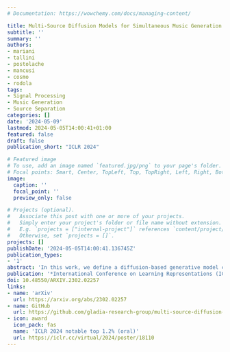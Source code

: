 ```yaml
---
# Documentation: https://wowchemy.com/docs/managing-content/

title: Multi-Source Diffusion Models for Simultaneous Music Generation and Separation
subtitle: ''
summary: ''
authors:
- mariani
- tallini
- postolache
- mancusi
- cosmo
- rodola
tags:
- Signal Processing
- Music Generation
- Source Separation
categories: []
date: '2024-05-09'
lastmod: 2024-05-05T14:00:41+01:00
featured: false
draft: false
publication_short: "ICLR 2024"

# Featured image
# To use, add an image named `featured.jpg/png` to your page's folder.
# Focal points: Smart, Center, TopLeft, Top, TopRight, Left, Right, BottomLeft, Bottom, BottomRight.
image:
  caption: ''
  focal_point: ''
  preview_only: false

# Projects (optional).
#   Associate this post with one or more of your projects.
#   Simply enter your project's folder or file name without extension.
#   E.g. `projects = ["internal-project"]` references `content/project/deep-learning/index.md`.
#   Otherwise, set `projects = []`.
projects: []
publishDate: '2024-05-05T14:00:41.136745Z'
publication_types:
- '1'
abstract: 'In this work, we define a diffusion-based generative model capable of both music synthesis and source separation by learning the score of the joint probability density of sources sharing a context. Alongside the classic total inference tasks (i.e., generating a mixture, separating the sources), we also introduce and experiment on the partial generation task of source imputation, where we generate a subset of the sources given the others (e.g., play a piano track that goes well with the drums). Additionally, we introduce a novel inference method for the separation task based on Dirac likelihood functions. We train our model on Slakh2100, a standard dataset for musical source separation, provide qualitative results in the generation settings, and showcase competitive quantitative results in the source separation setting. Our method is the first example of a single model that can handle both generation and separation tasks, thus representing a step toward general audio models.'
publication: '*International Conference on Learning Representations (ICLR 2024)*'
doi: 10.48550/ARXIV.2302.02257
links:
- name: 'arXiv'
  url: https://arxiv.org/abs/2302.02257
- name: GitHub
  url: https://github.com/gladia-research-group/multi-source-diffusion-models
- icon: award
  icon_pack: fas
  name: 'ICLR 2024 notable top 1.2% (oral)'
  url: https://iclr.cc/virtual/2024/poster/18110
---
```

